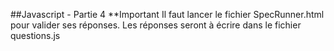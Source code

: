 ##Javascript - Partie 4
**Important 
Il faut lancer le fichier SpecRunner.html pour valider ses réponses. 
Les réponses seront à écrire dans le fichier questions.js
